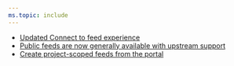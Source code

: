 ```yaml
---
ms.topic: include
---
```


- [Updated Connect to feed experience](#updated-connect-to-feed-experience)
- [Public feeds are now generally available with upstream support](#public-feeds-are-now-generally-available-with-upstream-support)
- [Create project-scoped feeds from the portal](#create-project-scoped-feeds-from-the-portal)
